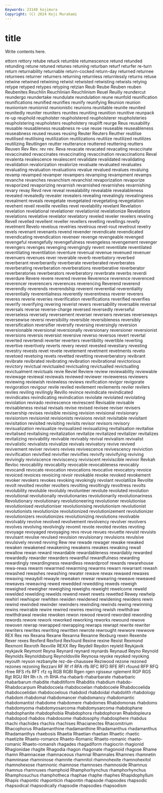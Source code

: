 ```yaml
---
Keywords: 23140 kojimura
Copyright: (C) 2024 Koji Murakami
---
```


# title

Write contents here.



ettorn rettory retube retuck
retumble retumescence retund retunded retunding retune retuned retunes retuning returban
returf returfer re-turn return returnability returnable return-cocked return-day returned returnee
returnees returner returners returning returnless returnlessly returns retuse retwine retwined
retwining retwist retwisted retwisting retwists retying retype retyped retypes retyping
retzian Reub Reube Reuben reuben Reubenites Reuchlin Reuchlinian Reuchlinism Reuel
Reuilly reundercut reundergo reundertake reundulate reundulation reune reunfold reunification reunifications
reunified reunifies reunify reunifying Reunion reunion reunionism reunionist reunionistic reunions
reunitable reunite reunited reunitedly reuniter reuniters reunites reuniting reunition reunitive
reunpack re-up reuphold reupholster reupholstered reupholsterer reupholsteries reupholstering reupholsters reupholstery
reuplift reurge Reus reusability reusable reusableness reusabness re-use reuse reuseable
reuseableness reuseabness reused reuses reusing Reuter Reuters Reuther reutilise reutilised
reutilising reutilization reutilizations reutilize reutilized reutilizes reutilizing Reutlingen reutter reutterance
reuttered reuttering reutters Reuven Rev Rev. rev rev. Reva revacate
revacated revacating revaccinate revaccinated revaccinates revaccinating revaccination revaccinations Reval revalenta
revalescence revalescent revalidate revalidated revalidating revalidation revalorization revalorize revaluate revaluated
revaluates revaluating revaluation revaluations revalue revalued revalues revaluing revamp revamped
revamper revampers revamping revampment revamps revanche revanches revanchism revanchist revaporization
revaporize revaporized revaporizing revarnish revarnished revarnishes revarnishing revary revay Revd
reve reveal revealability revealable revealableness revealed revealedly revealer revealers revealing
revealingly revealingness revealment reveals revegetate revegetated revegetating revegetation revehent reveil
reveille reveilles revel revelability revelant Revelation revelation revelational revelationer revelationist
revelationize Revelations revelations revelative revelator revelatory reveled reveler revelers reveling
Revell revelled revellent reveller revellers revelling revellings revelly revelment Revelo
revelous revelries revelrous revel-rout revelrout revelry revels revenant revenants revend
revender revendicate revendicated revendicating revendication reveneer revenge revengeable revenged revengeful
revengefully revengefulness revengeless revengement revenger revengers revenges revenging revengingly revent
reventilate reventilated reventilating reventilation reventure revenual revenue revenued revenuer revenuers
revenues rever reverable reverb reverbatory reverbed reverberant reverberantly reverberate reverberated
reverberates reverberating reverberation reverberations reverberative reverberator reverberatories reverberators reverberatory reverbrate
reverbs reverdi reverdure Revere revere revered reveree Reverence reverence reverenced
reverencer reverencers reverences reverencing Reverend reverend reverendly reverends reverendship reverent
reverential reverentiality reverentially reverentialness reverently reverentness reverer reverers reveres reverie
reveries reverification reverifications reverified reverifies reverify reverifying revering reverist revers
reversability reversable reversal reversals reverse reverse-charge reversed reversedly reverseful reverseless
reversely reversement reverser reversers reverses reverseways reversewise reversi reversibility reversible
reversibleness reversibly reversification reversifier reversify reversing reversingly reversion reversionable reversional
reversionally reversionary reversioner reversionist reversions reversis reversist reversive reverso reversos
revert revertal reverted revertendi reverter reverters revertibility revertible reverting revertive
revertively reverts revery revest revested revestiary revesting revestry revests revet
revete revetement revetment revetments reveto revetoed revetoing revets revetted revetting
reveverberatory revibrant revibrate revibrated revibrating revibration revibrational revictorious revictory revictual
revictualed revictualing revictualled revictualling revictualment revictuals revie Reviel Reviere review
reviewability reviewable reviewage reviewal reviewals reviewed reviewer revieweress reviewers reviewing
reviewish reviewless reviews revification revigor revigorate revigoration revigour revile reviled
revilement revilements reviler revilers reviles reviling revilingly Revillo revince revindicate
revindicated revindicates revindicating revindication reviolate reviolated reviolating reviolation revirado revirescence
revirescent Revisable revisable revisableness revisal revisals revise revised revisee reviser
revisers revisership revises revisible revising revision revisional revisionary revisionism revisionist
revisionists revisions revisit revisitable revisitant revisitation revisited revisiting revisits revisor
revisors revisory revisualization revisualize revisualized revisualizing revitalisation revitalise revitalised revitalising
revitalization revitalize revitalized revitalizer revitalizes revitalizing revivability revivable revivably revival
revivalism revivalist revivalistic revivalists revivalize revivals revivatory revive revived revivement
reviver revivers revives revivescence revivescency reviviction revivification revivified revivifier revivifies
revivify revivifying reviving revivingly reviviscence reviviscency reviviscent reviviscible revivor Revkah
Revloc revocability revocabilty revocable revocableness revocably revocandi revocate revocation revocations
revocative revocatory revoice revoiced revoices revoicing revoir revokable revoke revoked
revokement revoker revokers revokes revoking revokingly revolant revolatilize Revolite revolt
revolted revolter revolters revolting revoltingly revoltress revolts revolubility revoluble revolubly
revolunteer revolute revoluted revolution revolutional revolutionally revolutionaries revolutionarily revolutionariness Revolutionary
revolutionary revolutioneering revolutioner revolutionise revolutionised revolutioniser revolutionising revolutionism revolutionist revolutionists
revolutionize revolutionized revolutionizement revolutionizer revolutionizers revolutionizes revolutionizing revolutions revolvable revolvably
revolve revolved revolvement revolvency revolver revolvers revolves revolving revolvingly revomit
revote revoted revotes revoting revoyage revoyaged revoyaging revs revue revues
revuette revuist revuists revulsant revulse revulsed revulsion revulsionary revulsions revulsive
revulsively revved revving Rew rew rewade rewager rewake rewaked rewaken
rewakened rewakening rewakens rewakes rewaking rewall rewallow rewan reward rewardable
rewardableness rewardably rewarded rewardedly rewarder rewarders rewardful rewardfulness rewarding rewardingly
rewardingness rewardless rewardproof rewards rewarehouse rewa-rewa rewarm rewarmed rewarming rewarms
rewarn rewarrant rewash rewashed rewashes rewashing rewater rewave rewax rewaxed
rewaxes rewaxing rewaybill rewayle reweaken rewear rewearing reweave reweaved reweaves
reweaving rewed rewedded rewedding reweds reweigh reweighed reweigher reweighing reweighs
reweight rewelcome reweld rewelded rewelding rewelds rewend rewet rewets rewetted
Rewey rewhelp rewhirl rewhisper rewhiten rewiden rewidened rewidening rewidens rewin
rewind rewinded rewinder rewinders rewinding rewinds rewing rewinning rewins rewirable
rewire rewired rewires rewiring rewish rewithdraw rewithdrawal rewoke rewoken rewon
rewood reword reworded rewording rewords rewore rework reworked reworking reworks
rewound rewove rewoven rewrap rewrapped rewrapping rewraps rewrapt rewrite rewriter
rewriters rewrites rewriting rewritten rewrote rewrought rewwore rewwove REX Rex
rex Rexana Rexane Rexanna Rexanne Rexburg rexen Rexenite Rexer rexes
Rexferd Rexford Rexfourd Rexine rexine Rexist Rexmond Rexmont Rexroth Rexville
REXX Rey Reydell Reydon reyield Reykjavik reykjavik Reymont Reyna Reynard
reynard reynards Reynaud Reyno Reynold Reynolds Reynoldsburg Reynoldsville Reynosa reyoke
reyoked reyoking reyouth reyson rezbanyite rez-de-chaussee Reziwood rezone rezoned rezones
rezoning Rezzani RF Rf rf RFA rfb RFC RFD RFE
RFI rfound RFP RFQ rfree RFS rfs RFT rfz rg
RGB RGBI Rgen rgen rgisseur rglement RGP RGS Rgt RGU
RH Rh r.h. rh RHA rha rhabarb rhabarbarate rhabarbaric rhabarbarum
rhabdite rhabditiform Rhabditis rhabdium rhabdo- Rhabdocarpum Rhabdocoela rhabdocoelan rhabdocoele Rhabdocoelida
rhabdocoelidan rhabdocoelous rhabdoid rhabdoidal rhabdolith rhabdology rhabdom rhabdomal rhabdomancer rhabdomancy
rhabdomantic rhabdomantist rhabdome rhabdomere rhabdomes Rhabdomonas rhabdoms rhabdomyoma rhabdomyosarcoma rhabdomysarcoma
rhabdophane rhabdophanite rhabdophobia Rhabdophora rhabdophoran Rhabdopleura rhabdopod rhabdos rhabdosome rhabdosophy
rhabdosphere rhabdus rhachi rhachides rhachis rhachises Rhacianectes Rhacomitrium Rhacophorus Rhadamanthine
rhadamanthine Rhadamanthus rhadamanthus Rhadamanthys rhaebosis Rhaetia Rhaetian rhaetian Rhaetic rhaetic
rhaetizite Rhaeto-romance Rhaeto-Romanic Rhaeto-romanic rhaeto-romanic Rhaeto-romansh rhagades rhagadiform rhagiocrin rhagionid
Rhagionidae rhagite Rhagodia rhagon rhagonate rhagonoid rhagose Rhame rhamn Rhamnaceae
rhamnaceous rhamnal Rhamnales Rhamnes rhamnetin rhamninase rhamninose rhamnite rhamnitol rhamnohexite
rhamnohexitol rhamnohexose rhamnonic rhamnose rhamnoses rhamnoside Rhamnus rhamnus rhamnuses rhamphoid
Rhamphorhynchus rhamphorhynchus Rhamphosuchus rhamphotheca rhaphae rhaphe rhaphes Rhapidophyllum Rhapis rhapontic
rhaponticin rhapontin rhapsode rhapsodes rhapsodic rhapsodical rhapsodically rhapsodie rhapsodies rhapsodism
